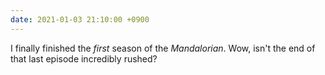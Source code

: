 ```yaml
---
date: 2021-01-03 21:10:00 +0900
---
```


I finally finished the _first_ season of the _Mandalorian_. Wow, isn't the end of that last episode incredibly rushed?
